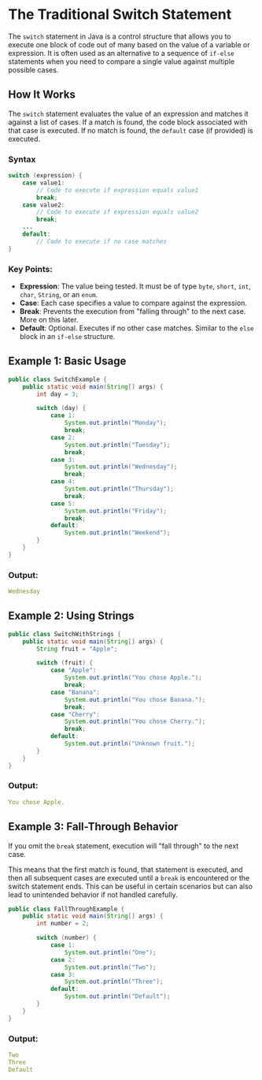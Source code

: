 # The Traditional Switch Statement

The `switch` statement in Java is a control structure that allows you to execute one block of code out of many based on the value of a variable or expression. It is often used as an alternative to a sequence of `if-else` statements when you need to compare a single value against multiple possible cases.

## How It Works
The `switch` statement evaluates the value of an expression and matches it against a list of cases. If a match is found, the code block associated with that case is executed. If no match is found, the `default` case (if provided) is executed.

### Syntax
```java
switch (expression) {
    case value1:
        // Code to execute if expression equals value1
        break;
    case value2:
        // Code to execute if expression equals value2
        break;
    ...
    default:
        // Code to execute if no case matches
}
```

### Key Points:
- **Expression**: The value being tested. It must be of type `byte`, `short`, `int`, `char`, `String`, or an `enum`.
- **Case**: Each case specifies a value to compare against the expression.
- **Break**: Prevents the execution from "falling through" to the next case. More on this later.
- **Default**: Optional. Executes if no other case matches. Similar to the `else` block in an `if-else` structure.

## Example 1: Basic Usage
```java
public class SwitchExample {
    public static void main(String[] args) {
        int day = 3;

        switch (day) {
            case 1:
                System.out.println("Monday");
                break;
            case 2:
                System.out.println("Tuesday");
                break;
            case 3:
                System.out.println("Wednesday");
                break;
            case 4:
                System.out.println("Thursday");
                break;
            case 5:
                System.out.println("Friday");
                break;
            default:
                System.out.println("Weekend");
        }
    }
}
```

### Output:
```yaml
Wednesday
```

## Example 2: Using Strings
```java
public class SwitchWithStrings {
    public static void main(String[] args) {
        String fruit = "Apple";

        switch (fruit) {
            case "Apple":
                System.out.println("You chose Apple.");
                break;
            case "Banana":
                System.out.println("You chose Banana.");
                break;
            case "Cherry":
                System.out.println("You chose Cherry.");
                break;
            default:
                System.out.println("Unknown fruit.");
        }
    }
}
```

### Output:
```yaml
You chose Apple.
```

## Example 3: Fall-Through Behavior
If you omit the `break` statement, execution will "fall through" to the next case.

This means that the first match is found, that statement is executed, and then all subsequent cases are executed until a `break` is encountered or the switch statement ends. This can be useful in certain scenarios but can also lead to unintended behavior if not handled carefully.

```java
public class FallThroughExample {
    public static void main(String[] args) {
        int number = 2;

        switch (number) {
            case 1:
                System.out.println("One");
            case 2:
                System.out.println("Two");
            case 3:
                System.out.println("Three");
            default:
                System.out.println("Default");
        }
    }
}
```

### Output:
```yaml
Two
Three
Default
```



